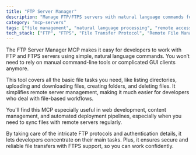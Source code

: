 ```yaml
---
title: "FTP Server Manager"
description: "Manage FTP/FTPS servers with natural language commands for file operations, directory listings, and transfers."
category: "mcp-servers"
tags: ["file management", "natural language processing", "remote access", "automation", "web development"]
tech_stack: ["FTP", "FTPS", "File Transfer Protocol", "Remote File Management", "Web Servers", "Content Management Systems"]
---
```


The FTP Server Manager MCP makes it easy for developers to work with FTP and FTPS servers using simple, natural language commands. You won’t need to rely on manual command-line tools or complicated GUI clients anymore.

This tool covers all the basic file tasks you need, like listing directories, uploading and downloading files, creating folders, and deleting files. It simplifies remote server management, making it much easier for developers who deal with file-based workflows.

You'll find this MCP especially useful in web development, content management, and automated deployment pipelines, especially when you need to sync files with remote servers regularly.

By taking care of the intricate FTP protocols and authentication details, it lets developers concentrate on their main tasks. Plus, it ensures secure and reliable file transfers with FTPS support, so you can work confidently.